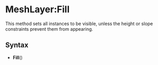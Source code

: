 # MeshLayer:Fill

This method sets all instances to be visible, unless the height or slope constraints prevent them from appearing.

## Syntax

- **Fill**()

